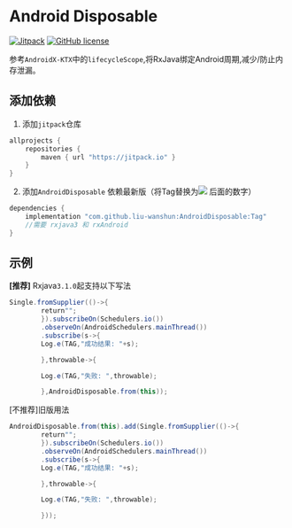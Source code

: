 # Android Disposable

[![Jitpack](https://jitpack.io/v/com.github.liu-wanshun/AndroidDisposable.svg)](https://jitpack.io/#com.github.liu-wanshun/AndroidDisposable)
[![GitHub license](https://img.shields.io/badge/license-Apache%20License%202.0-blue.svg?style=flat)](https://www.apache.org/licenses/LICENSE-2.0)

参考`AndroidX-KTX`中的`lifecycleScope`,将RxJava绑定Android周期,减少/防止内存泄漏。

## 添加依赖

1. 添加`jitpack`仓库

```groovy
allprojects {
    repositories {
        maven { url "https://jitpack.io" }
    }
}
```

2. 添加`AndroidDisposable`
   依赖最新版（将Tag替换为[![](https://jitpack.io/v/com.github.liu-wanshun/AndroidDisposable.svg)](https://jitpack.io/#com.github.liu-wanshun/AndroidDisposable)
   后面的数字）

```groovy
dependencies {
    implementation "com.github.liu-wanshun:AndroidDisposable:Tag"
    //需要 rxjava3 和 rxAndroid
}
```

## 示例

**[推荐]** Rxjava`3.1.0`起支持以下写法

```java
Single.fromSupplier(()->{
        return"";
        }).subscribeOn(Schedulers.io())
        .observeOn(AndroidSchedulers.mainThread())
        .subscribe(s->{
        Log.e(TAG,"成功结果: "+s);

        },throwable->{

        Log.e(TAG,"失败: ",throwable);

        },AndroidDisposable.from(this));
```

[不推荐]旧版用法

```java
AndroidDisposable.from(this).add(Single.fromSupplier(()->{
        return"";
        }).subscribeOn(Schedulers.io())
        .observeOn(AndroidSchedulers.mainThread())
        .subscribe(s->{
        Log.e(TAG,"成功结果: "+s);

        },throwable->{

        Log.e(TAG,"失败: ",throwable);

        }));
```
